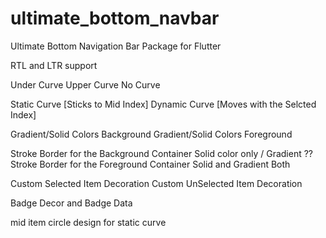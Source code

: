 # ultimate_bottom_navbar

Ultimate Bottom Navigation Bar Package for Flutter

RTL and LTR support

Under Curve
Upper Curve
No Curve

Static Curve [Sticks to Mid Index]
Dynamic Curve [Moves with the Selcted Index]

Gradient/Solid Colors Background
Gradient/Solid Colors Foreground

Stroke Border for the Background Container Solid color only / Gradient ??
Stroke Border for the Foreground Container Solid and Gradient Both

Custom Selected Item Decoration
Custom UnSelected Item Decoration

Badge Decor and Badge Data

mid item circle design for static curve

